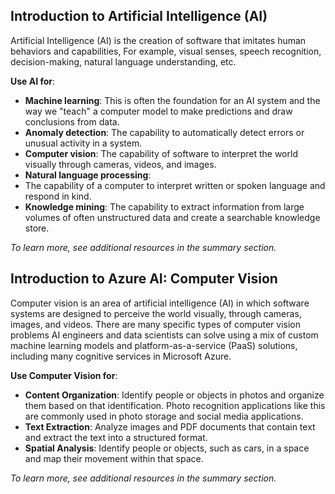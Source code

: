 ## Introduction to Artificial Intelligence (AI)

Artificial Intelligence (AI) is the creation of software that imitates human behaviors and capabilities, For example, visual senses, speech recognition, decision-making, natural language understanding, etc. 

**Use AI for**:

- **Machine learning**: This is often the foundation for an AI system and the way we "teach" a computer model to make predictions and draw conclusions from data.
- **Anomaly detection**: The capability to automatically detect errors or unusual activity in a system.
- **Computer vision**: The capability of software to interpret the world visually through cameras, videos, and images.
- **Natural language processing**:
- The capability of a computer to interpret written or spoken language and respond in kind.
- **Knowledge mining**: The capability to extract information from large volumes of often unstructured data and create a searchable knowledge store.

*To learn more, see additional resources in the summary section.*

## Introduction to Azure AI: Computer Vision

Computer vision is an area of artificial intelligence (AI) in which software systems are designed to perceive the world visually, through cameras, images, and videos. There are many specific types of computer vision problems AI engineers and data scientists can solve using a mix of custom machine learning models and platform-as-a-service (PaaS) solutions, including many cognitive services in Microsoft Azure.

**Use Computer Vision for**:

- **Content Organization**: Identify people or objects in photos and organize them based on that identification. Photo recognition applications like this are commonly used in photo storage and social media applications.
- **Text Extraction**: Analyze images and PDF documents that contain text and extract the text into a structured format.
- **Spatial Analysis**: Identify people or objects, such as cars, in a space and map their movement within that space.

*To learn more, see additional resources in the summary section.*
